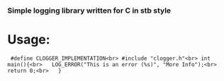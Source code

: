 ### Simple logging library written for C in stb style

# Usage:
`
#define CLOGGER_IMPLEMENTATION<br>
#include "clogger.h"<br>
int main(){<br>  
	LOG_ERROR("This is an error (%s)", "More Info");<br>  
	return 0;<br>  
}`

